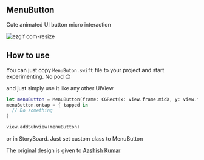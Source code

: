 ## MenuButton

Cute animated UI button micro interaction

![ezgif com-resize](https://user-images.githubusercontent.com/13130384/68116963-6f7d0e80-ff3f-11e9-80bf-0288ba65fdb1.gif)


## How to use

You can just copy `MenuButon.swift` file to your project and start experimenting. No pod :blush:

and just simply use it like any other UIView
```swift
let menuButton = MenuButton(frame: CGRect(x: view.frame.midX, y: view.frame.midY, width: 100, height: 100))
menuButton.ontap = { tapped in
  // Do something
}

view.addSubview(menuButton)
```

or in StoryBoard. Just set custom class to MenuButton

The original design is given to [Aashish Kumar](https://dribbble.com/shots/5494154-Menu-Button-Micro-Interaction-Adobe-XD-Auto-Animate)

